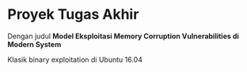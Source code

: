 # Proyek Tugas Akhir
Dengan judul <b>Model Eksploitasi Memory Corruption Vulnerabilities di Modern System</b>

Klasik binary exploitation di Ubuntu 16.04
